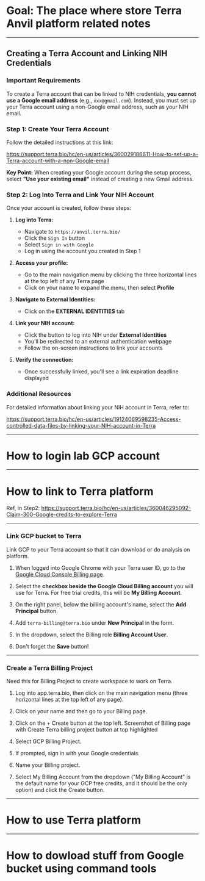 # Goal: The place where store Terra Anvil platform related notes

*********

## Creating a Terra Account and Linking NIH Credentials

### Important Requirements
To create a Terra account that can be linked to NIH credentials, **you cannot use a Google email address** (e.g., `xxx@gmail.com`). Instead, you must set up your Terra account using a non-Google email address, such as your NIH email.

### Step 1: Create Your Terra Account
Follow the detailed instructions at this link:

https://support.terra.bio/hc/en-us/articles/360029186611-How-to-set-up-a-Terra-account-with-a-non-Google-email

**Key Point:** When creating your Google account during the setup process, select **"Use your existing email"** instead of creating a new Gmail address.

### Step 2: Log Into Terra and Link Your NIH Account
Once your account is created, follow these steps:

1. **Log into Terra:** 
   - Navigate to `https://anvil.terra.bio/`
   - Click the `Sign In` button
   - Select `Sign in with Google`
   - Log in using the account you created in Step 1

2. **Access your profile:**
   - Go to the main navigation menu by clicking the three horizontal lines at the top left of any Terra page
   - Click on your name to expand the menu, then select **Profile**

3. **Navigate to External Identities:**
   - Click on the **EXTERNAL IDENTITIES** tab

4. **Link your NIH account:**
   - Click the button to log into NIH under **External Identities**
   - You'll be redirected to an external authentication webpage
   - Follow the on-screen instructions to link your accounts

5. **Verify the connection:**
   - Once successfully linked, you'll see a link expiration deadline displayed

### Additional Resources
For detailed information about linking your NIH account in Terra, refer to:

https://support.terra.bio/hc/en-us/articles/19124069598235-Access-controlled-data-files-by-linking-your-NIH-account-in-Terra

*********

# How to login lab GCP account
*********
# How to link to Terra platform

Ref, in Step2: https://support.terra.bio/hc/en-us/articles/360046295092-Claim-300-Google-credits-to-explore-Terra
*********
### Link GCP bucket to Terra

  Link GCP to your Terra account so that it can download or do analysis on platform.

1. When logged into Google Chrome with your Terra user ID, go to the [Google Cloud Console Billing page](https://console.cloud.google.com/billing).

2. Select the **checkbox beside the Google Cloud Billing account** you will use for Terra. For free trial credits, this will be **My Billing Account**.

3. On the right panel, below the billing account's name, select the **Add Principal** button.

4. Add `terra-billing@terra.bio` under **New Principal** in the form.

5. In the dropdown, select the Billing role **Billing Account User**.

6. Don't forget the **Save** button!

*********



### Create a Terra Billing Project
Need this for Billing Project to create workspace to work on Terra.

1. Log into app.terra.bio, then click on the main navigation menu (three horizontal lines at the top left of any page). 

2. Click on your name and then go to your Billing page.

3. Click on the + Create button at the top left. 
Screenshot of Billing page with Create Terra billing project button at top highlighted

4. Select GCP Billing Project.

5. If prompted, sign in with your Google credentials.

6. Name your Billing project.

7. Select My Billing Account from the dropdown ("My Billing Account" is the default name for your GCP free credits, and it should be the only option) and click the Create button.



*********


# How to use Terra platform
*********
# How to dowload stuff from Google bucket using command tools



